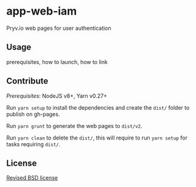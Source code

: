 # app-web-iam
Pryv.io web pages for user authentication

## Usage

prerequisites, how to launch, how to link

## Contribute

*Prerequisites*: NodeJS v8+, Yarn v0.27+

Run `yarn setup` to install the dependencies and create the `dist/` folder to publish on gh-pages.

Run `yarn grunt` to generate the web pages to `dist/v2`.

Run `yarn clean` to delete the `dist/`, this will require to run `yarn setup` for tasks requiring `dist/`.

## License

[Revised BSD license](https://github.com/pryv/documents/blob/master/license-bsd-revised.md)
